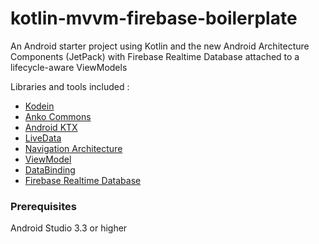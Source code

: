# kotlin-mvvm-firebase-boilerplate

An Android starter project using Kotlin and the new Android Architecture Components (JetPack) 
with Firebase Realtime Database attached to a lifecycle-aware ViewModels

Libraries and tools included :
- [Kodein](https://github.com/Kodein-Framework/Kodein-DI)
- [Anko Commons](https://github.com/Kotlin/anko)
- [Android KTX](https://developer.android.com/kotlin/ktx.html)
- [LiveData](https://developer.android.com/topic/libraries/architecture/livedata)
- [Navigation Architecture](https://developer.android.com/guide/navigation/)
- [ViewModel](https://developer.android.com/topic/libraries/architecture/viewmodel)
- [DataBinding](https://developer.android.com/topic/libraries/data-binding/)
- [Firebase Realtime Database](https://firebase.google.com/docs/database/)

### Prerequisites
Android Studio 3.3 or higher
